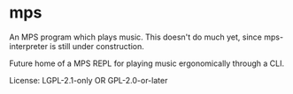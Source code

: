# mps

An MPS program which plays music.
This doesn't do much yet, since mps-interpreter is still under construction.

Future home of a MPS REPL for playing music ergonomically through a CLI.


License: LGPL-2.1-only OR GPL-2.0-or-later
